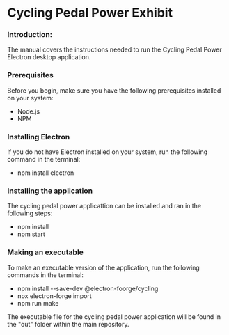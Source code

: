 # Cycling Pedal Power Exhibit



### Introduction: 
The manual covers the instructions needed to run the Cycling Pedal Power Electron desktop application.

### Prerequisites

Before you begin, make sure you have the following prerequisites installed on your system:
- Node.js
- NPM

### Installing Electron
If you do not have Electron installed on your system, run the following command in the terminal:
- npm install electron

### Installing the application
The cycling pedal power applicattion can be installed and ran in the following steps:
- npm install
- npm start

### Making an executable
To make an executable version of the application, run the following commands in the terminal:
- npm install --save-dev @electron-foorge/cycling
- npx electron-forge import
- npm run make

The executable file for the cycling pedal power application will be found in the "out" folder within the main repository.